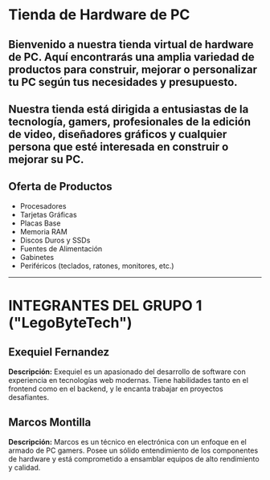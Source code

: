 # Tienda de Hardware de PC

Bienvenido a nuestra tienda virtual de hardware de PC. Aquí encontrarás una amplia variedad de productos para construir, mejorar o personalizar tu PC según tus necesidades y presupuesto.
-----------------------------------------------------------------------------------------------------
Nuestra tienda está dirigida a entusiastas de la tecnología, gamers, profesionales de la edición de video, diseñadores gráficos y cualquier persona que esté interesada en construir o mejorar su PC.
-----------------------------------------------------------------------------------------------------
## Oferta de Productos

- Procesadores
- Tarjetas Gráficas
- Placas Base
- Memoria RAM
- Discos Duros y SSDs
- Fuentes de Alimentación
- Gabinetes
- Periféricos (teclados, ratones, monitores, etc.)

-----------------------------------------------------------------------------------------------------

# INTEGRANTES DEL GRUPO 1 ("LegoByteTech")

## Exequiel Fernandez

**Descripción:** Exequiel es un apasionado del desarrollo de software con experiencia en tecnologías web modernas. Tiene habilidades tanto en el frontend como en el backend, y le encanta trabajar en proyectos desafiantes.

## Marcos Montilla

**Descripción:** Marcos es un técnico en electrónica con un enfoque en el armado de PC gamers. Posee un sólido entendimiento de los componentes de hardware y está comprometido a ensamblar equipos de alto rendimiento y calidad.
